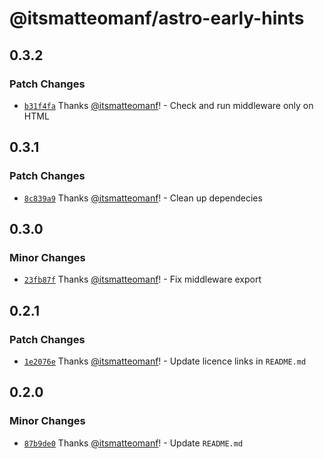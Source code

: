 # @itsmatteomanf/astro-early-hints

## 0.3.2

### Patch Changes

- [`b31f4fa`](https://github.com/itsmatteomanf/astro-components/commit/b31f4fab855e65dfb01494d80207a7160d89eb9a) Thanks [@itsmatteomanf](https://github.com/itsmatteomanf)! - Check and run middleware only on HTML

## 0.3.1

### Patch Changes

- [`8c839a9`](https://github.com/itsmatteomanf/astro-components/commit/8c839a9d47f09493269a8d13d138daf36c61f71a) Thanks [@itsmatteomanf](https://github.com/itsmatteomanf)! - Clean up dependecies

## 0.3.0

### Minor Changes

- [`23fb87f`](https://github.com/itsmatteomanf/astro-components/commit/23fb87fc6e29df36bba676bbabf45350759d5639) Thanks [@itsmatteomanf](https://github.com/itsmatteomanf)! - Fix middleware export

## 0.2.1

### Patch Changes

- [`1e2076e`](https://github.com/itsmatteomanf/astro-components/commit/1e2076e1ed5886f235d056526f170be4fd6dcaea) Thanks [@itsmatteomanf](https://github.com/itsmatteomanf)! - Update licence links in `README.md`

## 0.2.0

### Minor Changes

- [`87b9de0`](https://github.com/itsmatteomanf/astro-components/commit/87b9de0d5ada537b60c848fa293e648f687cb0d4) Thanks [@itsmatteomanf](https://github.com/itsmatteomanf)! - Update `README.md`
